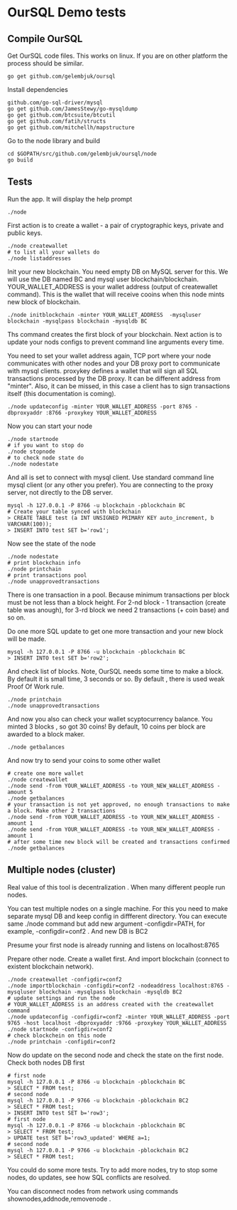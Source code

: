 # OurSQL Demo tests

## Compile OurSQL

Get OurSQL code files. This works on linux. If you are on other platform the process should be similar.

```
go get github.com/gelembjuk/oursql
```

Install dependencies

```
github.com/go-sql-driver/mysql
go get github.com/JamesStewy/go-mysqldump
go get github.com/btcsuite/btcutil
go get github.com/fatih/structs
go get github.com/mitchellh/mapstructure
```

Go to the node library and build

```
cd $GOPATH/src/github.com/gelembjuk/oursql/node
go build
```

## Tests

Run the app. It will display the help prompt

```
./node
```

First action is to create a wallet - a pair of cryptographic keys, private and public keys.

```
./node createwallet
# to list all your wallets do
./node listaddresses
```

Init your new blockchain. You need empty DB on MySQL server for this. We will use the DB named BC and mysql user blockchain/blockchain. YOUR_WALLET_ADDRESS is your wallet address (output of createwallet command). This is the wallet that will receive cooins when this node mints new block of blockchain.

```
./node initblockchain -minter YOUR_WALLET_ADDRESS  -mysqluser blockchain -mysqlpass blockchain -mysqldb BC 
```

Ths command creates the first block of your blockchain. Next action is to update your nods configs to prevent command line arguments every time.

You need to set your wallet address again, TCP port where your node communicates with other nodes and your DB proxy port to communicate with mysql clients. proxykey defines a wallet that will sign all SQL transactions processed by the DB proxy. It can be different address from "minter". Also, it can be missed, in this case a client has to sign transactions itself (this documentation is coming).

```
./node updateconfig -minter YOUR_WALLET_ADDRESS -port 8765 -dbproxyaddr :8766 -proxykey YOUR_WALLET_ADDRESS
```

Now you can start your node

```
./node startnode
# if you want to stop do
./node stopnode
# to check node state do
./node nodestate
```

And all is set to connect with mysql client. Use standard command line mysql client (or any other you prefer). You are connecting to the proxy server, not directly to the DB server.

```
mysql -h 127.0.0.1 -P 8766 -u blockchain -pblockchain BC
# Create your table synced with blockchain
> CREATE TABLE test (a INT UNSIGNED PRIMARY KEY auto_increment, b VARCHAR(100));
> INSERT INTO test SET b='row1';
```

Now see the state of the node
```
./node nodestate
# print blockchain info
./node printchain
# print transactions pool
./node unapprovedtransactions
```

There is one transaction in a pool. Because minimum transactions per block must be not less than a block height. For 2-nd block - 1 transaction (create table was anough), for 3-rd block we need 2 transactions (+ coin base) and so on.

Do one more SQL update to get one more transaction and your new block will be made.

```
mysql -h 127.0.0.1 -P 8766 -u blockchain -pblockchain BC
> INSERT INTO test SET b='row2';
```

And check list of blocks. Note, OurSQL needs some time to make a block. By default it is small time, 3 seconds or so. By default , there is used weak Proof Of Work rule.

```
./node printchain
./node unapprovedtransactions
```

And now you also can check your wallet scyptocurrency balance. You minted 3 blocks , so got 30 coins! By default, 10 coins per block are awarded to a block maker.

```
./node getbalances
```

And now try to send your coins to some other wallet

```
# create one more wallet
./node createwallet
./node send -from YOUR_WALLET_ADDRESS -to YOUR_NEW_WALLET_ADDRESS -amount 5
./node getbalances
# your transaction is not yet approved, no enough transactions to make a block. Make other 2 transactions
./node send -from YOUR_WALLET_ADDRESS -to YOUR_NEW_WALLET_ADDRESS -amount 1
./node send -from YOUR_WALLET_ADDRESS -to YOUR_NEW_WALLET_ADDRESS -amount 1
# after some time new block will be created and transactions confirmed
./node getbalances
```

## Multiple nodes (cluster)

Real value of this tool is decentralization . When many different people run nodes.

You can test multiple nodes on a single machine. For this you need to make separate mysql DB and keep config in diffferent directory. You can execute same ./node command but add new argument -configdir=PATH, for example, -configdir=conf2 . And new DB is BC2

Presume your first node is already running and listens on localhost:8765

Prepare other node. Create a wallet first. And import blockchain (connect to existent blockchain network).

```
./node createwallet -configdir=conf2
./node importblockchain -configdir=conf2 -nodeaddress localhost:8765 -mysqluser blockchain -mysqlpass blockchain -mysqldb BC2
# update settings and run the node
# YOUR_WALLET_ADDRESS is an address created with the createwallet command
./node updateconfig -configdir=conf2 -minter YOUR_WALLET_ADDRESS -port 9765 -host localhost -dbproxyaddr :9766 -proxykey YOUR_WALLET_ADDRESS
./node startnode -configdir=conf2
# check blockchein on this node
./node printchain -configdir=conf2
```

Now do update on the second node and check the state on the first node. Check both nodes DB first

```
# first node
mysql -h 127.0.0.1 -P 8766 -u blockchain -pblockchain BC
> SELECT * FROM test;
# second node
mysql -h 127.0.0.1 -P 9766 -u blockchain -pblockchain BC2
> SELECT * FROM test;
> INSERT INTO test SET b='row3';
# first node
mysql -h 127.0.0.1 -P 8766 -u blockchain -pblockchain BC
> SELECT * FROM test;
> UPDATE test SET b='row3_updated' WHERE a=1;
# second node
mysql -h 127.0.0.1 -P 9766 -u blockchain -pblockchain BC2
> SELECT * FROM test;
```

You could do some more tests. Try to add more nodes, try to stop some nodes, do updates, see how SQL conflicts are resolved.

You can disconnect nodes from network using commands shownodes,addnode,removenode .



